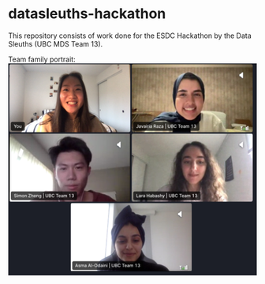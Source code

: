 # datasleuths-hackathon

This repository consists of work done for the ESDC Hackathon by the Data Sleuths (UBC MDS Team 13). 

Team family portrait:
![photo](https://github.com/jraza19/datasleuths-hackathon/blob/main/Screen%20Shot%202021-03-14%20at%2011.58.00%20AM.png)
